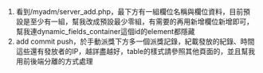 1. 看到/myadm/server_add.php，最下方有一組欄位名稱與欄位資料，目前預設是至少有一組，幫我改成預設最少零組，有需要的再用新增欄位新增即可，幫我連dynamic_fields_container這個id的element都隱藏
2. add commit push，於手動派獎下方多一個派獎記錄，紀載發放的紀錄、時間這些還有發放者的IP，越詳盡越好，table的樣式請參照其他頁面的，並且幫我用前後端分離的方式處理